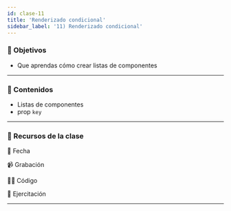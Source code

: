 ```yaml
---
id: clase-11
title: 'Renderizado condicional'
sidebar_label: '11) Renderizado condicional'
---
```


### 🏁 Objetivos

- Que aprendas cómo crear listas de componentes

---

### 📝 Contenidos

- Listas de componentes
- prop `key`

---

### 🚀 Recursos de la clase

📆 Fecha

📹 Grabación

👩‍💻 Código

💪 Ejercitación

---
